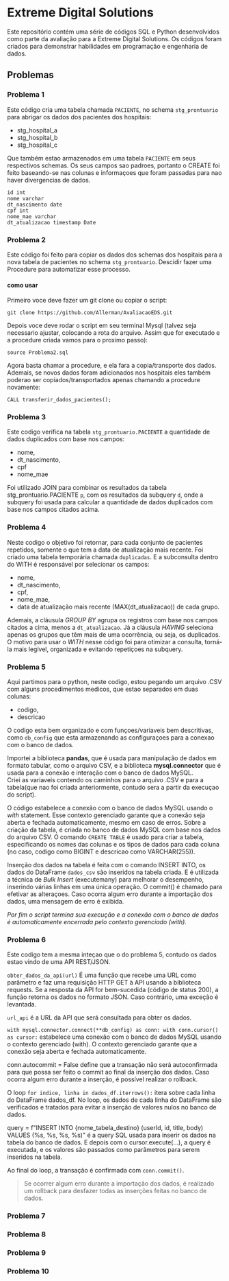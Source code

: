 # Extreme Digital Solutions
Este repositório contém uma série de códigos SQL e Python desenvolvidos como parte da avaliação para a 
Extreme Digital Solutions. Os códigos foram criados para demonstrar habilidades em programação e engenharia de dados.

## Problemas

### Problema 1
Este código cria uma tabela chamada `PACIENTE`, no schema `stg_prontuario` para abrigar os dados dos pacientes dos hospitais:
* stg_hospital_a
* stg_hospital_b
* stg_hospital_c

Que também estao armazenados em uma tabela `PACIENTE` em seus respectivos schemas. Os seus campos sao padroes, portanto o CREATE foi feito baseando-se nas colunas e informaçoes que foram passadas para nao haver divergencias de dados.
   ```
id int
nome varchar
dt_nascimento date
cpf int
nome_mae varchar
dt_atualizacao timestamp Date
   ```


### Problema 2
Este código foi feito para copiar os dados dos schemas dos hospitais para a nova tabela de pacientes no schema `stg_prontuario`.
Descidir fazer uma Procedure para automatizar esse processo.
#### como usar
Primeiro voce deve fazer um git clone ou copiar o script:
   ```
git clone https://github.com/Allerman/AvaliacaoEDS.git
```
Depois voce deve rodar o script em seu terminal Mysql (talvez seja necessario ajustar, colocando a rota do arquivo. Assim que for executado e a procedure criada vamos para o proximo passo):
```
source Problema2.sql
```
Agora basta chamar a procedure, e ela fara a copia/transporte dos dados.
Ademais, se novos dados foram adicionados nos hospitais eles também poderao ser copiados/transportados apenas chamando a procedure novamente:
   ```
CALL transferir_dados_pacientes();
   ```

### Problema 3

Este codigo verifica na tabela `stg_prontuario.PACIENTE` a quantidade de dados duplicados com base nos campos: 
   * nome,
   * dt_nascimento,
   * cpf
   * nome_mae

Foi utilizado JOIN para combinar os resultados da tabela stg_prontuario.PACIENTE `p`, com os resultados da subquery `d`, onde a subquery foi usada para calcular a quantidade de dados duplicados com base nos campos citados acima.


### Problema 4
Neste codigo o objetivo foi retornar, para cada conjunto de pacientes repetidos, somente o que tem a data de atualização mais recente.
Foi criado uma tabela temporária chamada `duplicadas`. E a subconsulta dentro do WITH é responsável por selecionar os campos:
* nome,
* dt_nascimento,
* cpf,
* nome_mae,
* data de atualização mais recente (MAX(dt_atualizacao)) de cada grupo. 

Ademais, a cláusula *GROUP BY* agrupa os registros com base nos campos citados a cima, menos a `dt_atualizacao`. 
Já a cláusula *HAVING* seleciona apenas os grupos que têm mais de uma ocorrência, ou seja, os duplicados.
O motivo para usar o *WITH* nesse código foi para otimizar a consulta, torná-la mais legível, organizada e evitando repetiçoes na subquery.


### Problema 5
Aqui partimos para o python, neste codigo, estou pegando um arquivo .CSV com alguns procedimentos medicos, que estao separados em duas colunas:
* codigo,
* descricao

O codigo esta bem organizado e com funçoes/variaveis bem descritivas, como `db_config` que esta armazenando as configuraçoes para a conexao com o banco de dados. 


Importei a biblioteca **pandas**, que é usada para manipulação de dados em formato tabular, como o arquivo CSV, e a biblioteca **mysql.connector** que é usada para a conexão e interação com o banco de dados MySQL. <br>
Criei as variaveis contendo os caminhos para o arquivo .CSV e para a tabela(que nao foi criada anteriormente, contudo sera a partir da execuçao do script).


O código estabelece a conexão com o banco de dados MySQL usando o *with* statement. Esse contexto gerenciado garante que a conexão seja aberta e fechada automaticamente, mesmo em caso de erros. 
Sobre a criação da tabela, é criada no banco de dados MySQL com base nos dados do arquivo CSV. O comando `CREATE TABLE` é usado para criar a tabela, especificando os nomes das colunas e os tipos de dados para cada coluna (no caso, codigo como BIGINT e descricao como VARCHAR(255)).


Inserção dos dados na tabela é feita com o comando INSERT INTO, os dados do DataFrame `dados_csv` são inseridos na tabela criada. E é utilizada a técnica de *Bulk Insert* (executemany) para melhorar o desempenho, inserindo várias linhas em uma única operação.
O commit() é chamado para efetivar as alteraçoes. Caso ocorra algum erro durante a importação dos dados, uma mensagem de erro é exibida. 


*Por fim o script termina sua execução e a conexão com o banco de dados é automaticamente encerrada pelo contexto gerenciado (with).*

### Problema 6
Este codigo tem a mesma inteçao que o do problema 5, contudo os dados estao vindo de uma API REST/JSON.

`obter_dados_da_api(url)` É uma função que recebe uma URL como parâmetro e faz uma requisição HTTP GET à API usando a biblioteca requests. Se a resposta da API for bem-sucedida (código de status 200), a função retorna os dados no formato JSON. Caso contrário, uma exceção é levantada.

`url_api` é a URL da API que será consultada para obter os dados.


`with mysql.connector.connect(**db_config) as conn: with conn.cursor() as cursor:` estabelece uma conexão com o banco de dados MySQL usando o contexto gerenciado (with). O contexto gerenciado garante que a conexão seja aberta e fechada automaticamente.

conn.autocommit = False define que a transação não será autoconfirmada para que possa ser feito o commit ao final da inserção dos dados. Caso ocorra algum erro durante a inserção, é possível realizar o rollback.

O loop `for indice, linha in dados_df.iterrows():` itera sobre cada linha do DataFrame dados_df.
No loop, os dados de cada linha do DataFrame são verificados e tratados para evitar a inserção de valores nulos no banco de dados.

query = f"INSERT INTO {nome_tabela_destino} (userId, id, title, body) VALUES (%s, %s, %s, %s)" é a query SQL usada para inserir os dados na tabela do banco de dados. E depois com o cursor.execute(...), a query é executada, e os valores são passados como parâmetros para serem inseridos na tabela.

Ao final do loop, a transação é confirmada com `conn.commit()`.
> Se ocorrer algum erro durante a importação dos dados, é realizado um rollback para desfazer todas as inserções feitas no banco de dados.

### Problema 7


### Problema 8


### Problema 9


### Problema 10
